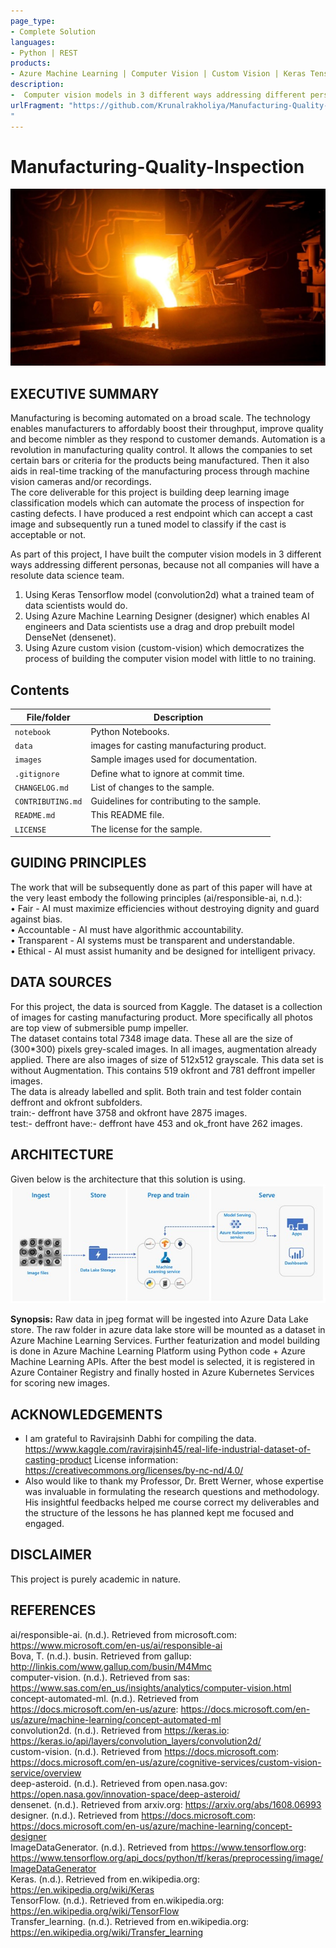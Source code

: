 ```yaml
---
page_type: 
- Complete Solution
languages:
- Python | REST
products:
- Azure Machine Learning | Computer Vision | Custom Vision | Keras Tensdorflow | AML Designer
description: 
-  Computer vision models in 3 different ways addressing different personas.
urlFragment: "https://github.com/Krunalrakholiya/Manufacturing-Quality-Inspection-main.git
"
---
```


# Manufacturing-Quality-Inspection
![Title_Pic](images/Title_Pic.jpg)

## EXECUTIVE SUMMARY
Manufacturing is becoming automated on a broad scale. The technology enables manufacturers to affordably boost their throughput, improve quality and become nimbler as they respond to customer demands. Automation is a revolution in manufacturing quality control. It allows the companies to set certain bars or criteria for the products being manufactured. Then it also aids in real-time tracking of the manufacturing process through machine vision cameras and/or recordings.  
The core deliverable for this project is building deep learning image classification models which can automate the process of inspection for casting defects. I have produced a rest endpoint which can accept a cast image and subsequently run a tuned model to classify if the cast is acceptable or not.  

As part of this project, I have built the computer vision models in 3 different ways addressing different personas, because not all companies will have a resolute data science team.  
1.	Using Keras Tensorflow model (convolution2d) what a trained team of data scientists would do.
2.	Using Azure Machine Learning Designer (designer) which enables AI engineers and Data scientists use a drag and drop prebuilt model DenseNet (densenet). 
3.	Using Azure custom vision (custom-vision) which democratizes the process of building the computer vision model with little to no training.

## Contents
| File/folder       | Description                                |
|-------------------|--------------------------------------------|
| `notebook`        | Python Notebooks.                          |
| `data`            | images for  casting manufacturing product.                        |
| `images`          | Sample images used for documentation.      |
| `.gitignore`      | Define what to ignore at commit time.      |
| `CHANGELOG.md`    | List of changes to the sample.             |
| `CONTRIBUTING.md` | Guidelines for contributing to the sample. |
| `README.md`       | This README file.                          |
| `LICENSE`         | The license for the sample.                |

## GUIDING PRINCIPLES
The work that will be subsequently done as part of this paper will have at the very least embody the following principles (ai/responsible-ai, n.d.):  
•	Fair - AI must maximize efficiencies without destroying dignity and guard against bias.  
•	Accountable - AI must have algorithmic accountability.  
•	Transparent - AI systems must be transparent and understandable.  
•	Ethical - AI must assist humanity and be designed for intelligent privacy.  

## DATA SOURCES
For this project, the data is sourced from Kaggle. The dataset is a collection of images for  casting manufacturing product. More specifically all photos are top view of submersible pump impeller.  
The dataset contains total 7348 image data. These all are the size of (300*300) pixels grey-scaled images. In all images, augmentation already applied. There are also images of size of 512x512 grayscale. This data set is without Augmentation. This contains 519 okfront and 781 deffront impeller images.  
The data is already labelled and split. Both train and test folder contain deffront and okfront subfolders.  
train:- deffront have 3758 and okfront have 2875 images.  
test:- deffront have:- deffront have 453 and ok_front have 262 images.  

## ARCHITECTURE
Given below is the architecture that this solution is using. 
![Casting_Arch](images/Casting_Arch.jpg)


**Synopsis:** Raw data in jpeg format will be ingested into Azure Data Lake store. The raw folder in azure data lake store will be mounted as a dataset in Azure Machine Learning Services. Further featurization and model building is done in Azure Machine Learning Platform using Python code + Azure Machine Learning APIs. After the best model is selected, it is registered in Azure Container Registry and finally hosted in Azure Kubernetes Services for scoring new images.

## ACKNOWLEDGEMENTS
* I am grateful to Ravirajsinh Dabhi for compiling the data. https://www.kaggle.com/ravirajsinh45/real-life-industrial-dataset-of-casting-product
License information: https://creativecommons.org/licenses/by-nc-nd/4.0/
* Also would like to thank my Professor, Dr. Brett Werner, whose expertise was invaluable in formulating the research questions and methodology. His insightful feedbacks helped me course correct my deliverables and the structure of the lessons he has planned kept me focused and engaged.

## DISCLAIMER
This project is purely academic in nature.

## REFERENCES
ai/responsible-ai. (n.d.). Retrieved from microsoft.com: https://www.microsoft.com/en-us/ai/responsible-ai  
Bova, T. (n.d.). busin. Retrieved from gallup: http://linkis.com/www.gallup.com/busin/M4Mmc  
computer-vision. (n.d.). Retrieved from sas: https://www.sas.com/en_us/insights/analytics/computer-vision.html  
concept-automated-ml. (n.d.). Retrieved from https://docs.microsoft.com/en-us/azure: https://docs.microsoft.com/en-us/azure/machine-learning/concept-automated-ml  
convolution2d. (n.d.). Retrieved from https://keras.io: https://keras.io/api/layers/convolution_layers/convolution2d/  
custom-vision. (n.d.). Retrieved from https://docs.microsoft.com: https://docs.microsoft.com/en-us/azure/cognitive-services/custom-vision-service/overview  
deep-asteroid. (n.d.). Retrieved from open.nasa.gov: https://open.nasa.gov/innovation-space/deep-asteroid/  
densenet. (n.d.). Retrieved from arxiv.org: https://arxiv.org/abs/1608.06993  
designer. (n.d.). Retrieved from https://docs.microsoft.com: https://docs.microsoft.com/en-us/azure/machine-learning/concept-designer  
ImageDataGenerator. (n.d.). Retrieved from https://www.tensorflow.org: https://www.tensorflow.org/api_docs/python/tf/keras/preprocessing/image/ImageDataGenerator  
Keras. (n.d.). Retrieved from en.wikipedia.org: https://en.wikipedia.org/wiki/Keras  
TensorFlow. (n.d.). Retrieved from en.wikipedia.org: https://en.wikipedia.org/wiki/TensorFlow  
Transfer_learning. (n.d.). Retrieved from en.wikipedia.org: https://en.wikipedia.org/wiki/Transfer_learning  


